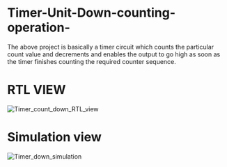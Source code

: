 # Timer-Unit-Down-counting-operation-
The above project is basically a timer circuit which counts the particular count value and decrements and enables the output to go high as soon as the timer finishes counting the required counter sequence.
# RTL VIEW
![Timer_count_down_RTL_view](https://user-images.githubusercontent.com/98607828/160126941-a8f949cd-519a-4908-b999-2605a8aa90c5.jpg)
# Simulation view
![Timer_down_simulation](https://user-images.githubusercontent.com/98607828/160127011-5732b589-f200-42c7-a4ad-058b767db501.jpg)
